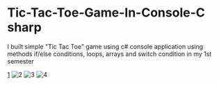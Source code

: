 # Tic-Tac-Toe-Game-In-Console-C sharp
I built simple "Tic Tac Toe" game using c# console application using methods if/else conditions, loops, arrays and switch condition in my 1st semester

[1](https://user-images.githubusercontent.com/113015136/200161093-ed15e993-747b-427c-b72c-93d1bd403e85.PNG)
![2](https://user-images.githubusercontent.com/113015136/200161097-d553575d-d720-4438-8c03-2731e4621a86.PNG)
![3](https://user-images.githubusercontent.com/113015136/200161098-74593315-40fb-4e92-ad2b-1c5ed80f7a93.PNG)
![4](https://user-images.githubusercontent.com/113015136/200161101-dc210b1c-ccae-4c4d-8e3f-153da50bdc7d.PNG)

